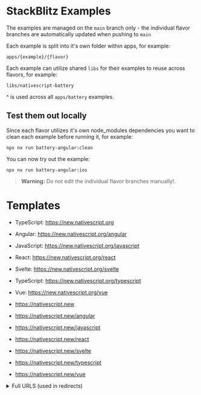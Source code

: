 # StackBlitz Examples

The examples are managed on the `main` branch only - the individual flavor branches are automatically updated when pushing to `main`

Each example is split into it's own folder within apps, for example:

```
apps/{example}/{flavor}
```

Each example can utilize shared `libs` for their examples to reuse across flavors, for example:

```
libs/nativescript-battery
```

^ is used across all `apps/battery` examples.

## Test them out locally

Since each flavor utilizes it's own node_modules dependencies you want to clean each example before running it, for example:

```
npx nx run battery-angular:clean
```

You can now try out the example:

```
npx nx run battery-angular:ios
```

> **Warning:** Do not edit the individual flavor branches manually!.

# Templates

- TypeScript: https://new.nativescript.org
- Angular: https://new.nativescript.org/angular
- JavaScript: https://new.nativescript.org/javascript
- React: https://new.nativescript.org/react
- Svelte: https://new.nativescript.org/svelte
- TypeScript: https://new.nativescript.org/typescript
- Vue: https://new.nativescript.org/vue

- https://nativescript.new
- https://nativescript.new/angular
- https://nativescript.new/javascript
- https://nativescript.new/react
- https://nativescript.new/svelte
- https://nativescript.new/typescript
- https://nativescript.new/vue

<details>

<summary>
Full URLS (used in redirects)
</summary>

```
/              /typescript
/angular       https://stackblitz.com/fork/github/NativeScript/stackblitz-templates/tree/angular?file=src%2Fapp%2Fitem%2Fitems.component.html&title=NativeScript%20Starter%20Angular
/javascript    https://stackblitz.com/fork/github/NativeScript/stackblitz-templates/tree/javascript?file=app%2Fmain-page.xml&title=NativeScript%20Starter%20JavaScript
/react         https://stackblitz.com/fork/github/NativeScript/stackblitz-templates/tree/react?file=src%2Fcomponents%2FHomeScreen.tsx&title=NativeScript%20Starter%20React
/svelte        https://stackblitz.com/fork/github/NativeScript/stackblitz-templates/tree/svelte?file=app%2Fcomponents%2FHome.svelte&title=NativeScript%20Starter%20Svelte
/typescript    https://stackblitz.com/fork/github/NativeScript/stackblitz-templates/tree/typescript?file=app%2Fmain-page.xml&title=NativeScript%20Starter%20TypeScript
/vue           https://stackblitz.com/fork/github/NativeScript/stackblitz-templates/tree/vue?file=app%2Fcomponents%2FHome.vue&title=NativeScript%20Starter%20Vue
```

</details>
